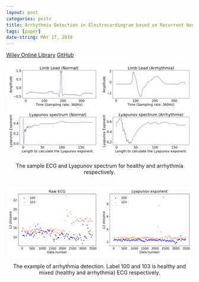```yaml
---
layout: post
categories: posts
title: Arrhythmia Detection in Electrocardiogram based on Recurrent Neural Network Encoder–Decoder with Lyapunov Exponent
tags: [paper]
date-string: MAY 17, 2019
---
```



<a href="https://onlinelibrary.wiley.com/doi/full/10.1002/tee.22927">Wiley Online Library</a>
<a href="https://github.com/YeongHyeon/Arrhythmia_Detection_RNN_and_Lyapunov">GitHub</a>


<center>
    <div>
        <img src="/images/2019-05-17/lyapunov.png">
        <p>The sample ECG and Lyapunov spectrum for healthy and arrhythmia respectively.</p>
    </div>
    <br>
    <div>
        <img src="/images/2019-05-17/arrhythmia-detection.png">
        <p>The example of arrhythmia detection. Label 100 and 103 is healthy and mixed (healthy and arrhythmia) ECG respectively.</p>
    </div>
</center>
